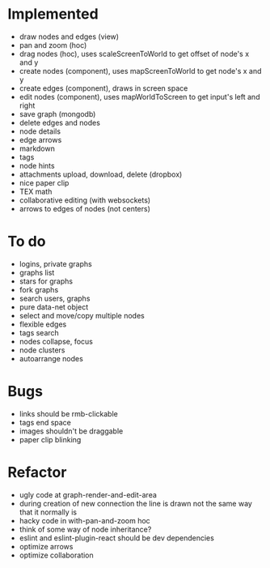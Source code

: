 # Implemented
- draw nodes and edges (view)
- pan and zoom (hoc)
- drag nodes (hoc), uses scaleScreenToWorld to get offset of node's x and y
- create nodes (component), uses mapScreenToWorld to get node's x and y
- create edges (component), draws in screen space
- edit nodes (component), uses mapWorldToScreen to get input's left and right
- save graph (mongodb)
- delete edges and nodes
- node details
- edge arrows
- markdown
- tags
- node hints
- attachments upload, download, delete (dropbox)
- nice paper clip
- TEX math
- collaborative editing (with websockets)
- arrows to edges of nodes (not centers)

# To do
- logins, private graphs
- graphs list
- stars for graphs
- fork graphs
- search users, graphs
- pure data-net object
- select and move/copy multiple nodes
- flexible edges
- tags search
- nodes collapse, focus
- node clusters
- autoarrange nodes

# Bugs
- links should be rmb-clickable
- tags end space
- images shouldn't be draggable
- paper clip blinking

# Refactor
- ugly code at graph-render-and-edit-area
- during creation of new connection the line is drawn not the same way that it normally is
- hacky code in with-pan-and-zoom hoc
- think of some way of node inheritance?
- eslint and eslint-plugin-react should be dev dependencies
- optimize arrows
- optimize collaboration
